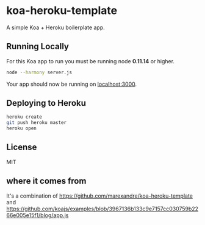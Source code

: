 koa-heroku-template
===================

A simple Koa + Heroku boilerplate app.

## Running Locally
For this Koa app to run you must be running node **0.11.14** or higher.
``` sh
node --harmony server.js
```
Your app should now be running on [localhost:3000](http://localhost:3000/).

## Deploying to Heroku
``` sh
heroku create
git push heroku master
heroku open
```

## License

MIT

## where it comes from

It's a combination of https://github.com/marexandre/koa-heroku-template and https://github.com/koajs/examples/blob/3967136b133c9e7157cc030759b2266e005e15f1/blog/app.js
